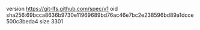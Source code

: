 version https://git-lfs.github.com/spec/v1
oid sha256:69bcca8636b9730e11969689bd76ac46e7bc2e238596bd89a1dcce500c3beda4
size 3301
